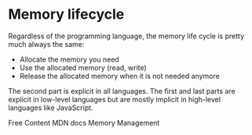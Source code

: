 # Memory lifecycle

Regardless of the programming language, the memory life cycle is pretty much always the same:

 - Allocate the memory you need
 - Use the allocated memory (read, write)
 - Release the allocated memory when it is not needed anymore

The second part is explicit in all languages. The first and last parts are explicit in low-level languages but are mostly implicit in high-level languages like JavaScript.

<ResourceGroupTitle>Free Content</ResourceGroupTitle>
<BadgeLink colorScheme='yellow' badgeText='OFFICIAL WEBSITE' href='https://developer.mozilla.org/en-US/docs/Web/JavaScript/Memory_Management'>MDN docs</BadgeLink>
<BadgeLink colorScheme='yellow' badgeText='Read' href='https://medium.com/swlh/the-lifecycle-of-memory-in-javascript-5b5bffc5ff4c'>Memory Management</BadgeLink>
